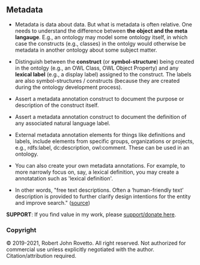 ## Metadata
- Metadata is data about data. But what is metadata is often relative. One needs to understand the difference between **the object and the meta langauge**. E.g., an ontology may model some ontology itself, in which case the constructs (e.g., classes) in the ontolgy would otherwise be metadata in another ontology about some subject matter.
- Distinguish between the **construct** (or **symbol-structure**) being created in the ontolgy (e.g., an OWL Class, OWL Object Property) and any **lexical label** (e.g., a display label) assigned to the construct. The labels are also symbol-structures / constructs (because they are created during the ontology development process).

- Assert a metadata annotation construct to document the purpose or description of the construct itself.
- Assert a metadata annotation construct to document the definition of any associated natural language label.

- External metadata annotation elements for things like definitions and labels, include elements from specific groups, organizations or projects, e.g., rdfs:label, dc:description, owl:comment. These can be used in an ontology. 
- You can also create your own metadata annotations. For example, to more narrowly focus on, say, a lexical definition, you may create a annotatation such as 'lexical definition'. 

- In other words, "free text descriptions. Often a ‘human-friendly text’ description is provided to further clarify design intentions for the entity and improve search." ([source](https://www.ontotext.com/knowledgehub/fundamentals/what-is-a-knowledge-graph/))

**SUPPORT**: If you find value in my work, please [support/donate here](https://gogetfunding.com/knowledge-organization-services-ontology-terminology-metadata-concept-analysis/).

### Copyright
© 2019-2021, Robert John Rovetto. All right reserved. Not authorized for commercial use unless explicitly negotiated with the author. Citation/attribution required.

